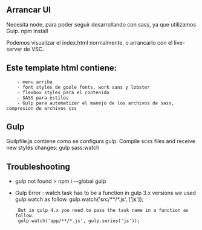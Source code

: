 ## Arrancar UI
Necesita node, para poder seguir desarrollando con sass, ya que utilizamos Gulp.
npm install

Podemos visualizar el index.html normalmente, o arrancarlo con el live-server de VSC.

## Este template html contiene:
        - menu arriba
        - font styles de goole fonts, work sans y lobster
        - flexbox styles para el contenido
        - SASS para estilos
        - Gulp para automatizar el manejo de los archivos de sass, compresion de archivos css

## Gulp
Guilpfile.js contiene como se configura gulp.
Compile scss files and receive new styles changes:
        gulp sass:watch

## Troubleshooting
 - gulp not found > npm i --global gulp
 - Gulp Error : watch task has to be a function
        in gulp 3.x versions we used gulp.watch as follow.
        gulp.watch('src/**/*.js', ['js']);

        But in gulp 4.x you need to pass the task name in a function as follow.
        gulp.watch('app/**/*.js', gulp.series('js'));


